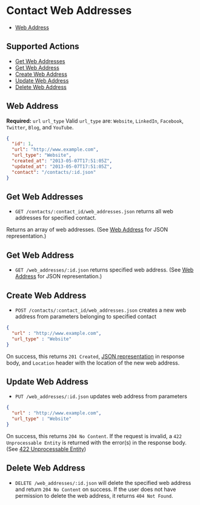 # Contact Web Addresses

* [Web Address](#web-address)

## Supported Actions

* [Get Web Addresses](#get-web-addresses)
* [Get Web Address](#get-web-address)
* [Create Web Address](#create-web-address)
* [Update Web Address](#update-web-address)
* [Delete Web Address](#delete-web-address)

## Web Address

**Required:** ```url``` ```url_type```
Valid ```url_type``` are: ```Website```, ```LinkedIn```, ```Facebook```, ```Twitter```, ```Blog```, and ```YouTube```.

```json
{
  "id": 1,
  "url": "http://www.example.com",
  "url_type": "Website",
  "created_at": "2013-05-07T17:51:05Z",
  "updated_at": "2013-05-07T17:51:05Z",
  "contact": "/contacts/:id.json"
}
```

## Get Web Addresses

* ```GET /contacts/:contact_id/web_addresses.json``` returns all web addresses for specified contact.

Returns an array of web addresses. (See [Web Address](#web-address) for JSON representation.)

## Get Web Address

 * ```GET /web_addresses/:id.json``` returns specified web address. (See [Web Address](#web-address) for JSON representation.)

## Create Web Address

* ```POST /contacts/:contact_id/web_addresses.json``` creates a new web address from parameters belonging to specified contact

```json
{
  "url" : "http://www.example.com",
  "url_type" : "Website"
}
```

On success, this returns ```201 Created```, [JSON representation](#web-address) in response body, and ```Location``` header with the location of the new web address.

## Update Web Address

* ```PUT /web_addresses/:id.json``` updates web address from parameters

```json
{
  "url" : "http://www.example.com",
  "url_type" : "Website"
}
```

On success, this returns ```204 No Content```. If the request is invalid, a ```422 Unprocessable Entity``` is returned with the error(s) in the response body. (See [422 Unprocessable Entity](https://github.com/outstand/api-docs/blob/master/422.md))

## Delete Web Address

* ```DELETE /web_addresses/:id.json``` will delete the specified web address and return ```204 No Content``` on success. If the user does not have permission to delete the web address, it returns ```404 Not Found```.


